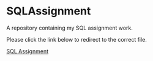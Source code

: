 # SQLAssignment

A repository containing my SQL assignment work.

Please click the link below to redirect to the correct file.

[SQL Assignment](SQLAssignment.md)

